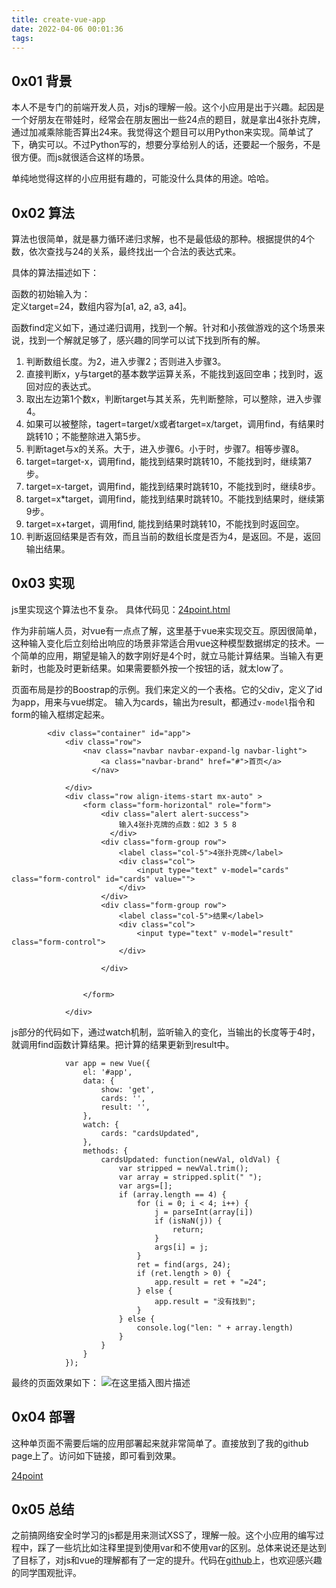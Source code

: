 ```yaml
---
title: create-vue-app
date: 2022-04-06 00:01:36
tags:
---
```


## 0x01 背景

本人不是专门的前端开发人员，对js的理解一般。这个小应用是出于兴趣。起因是一个好朋友在带娃时，经常会在朋友圈出一些24点的题目，就是拿出4张扑克牌，通过加减乘除能否算出24来。我觉得这个题目可以用Python来实现。简单试了下，确实可以。不过Python写的，想要分享给别人的话，还要起一个服务，不是很方便。而js就很适合这样的场景。


单纯地觉得这样的小应用挺有趣的，可能没什么具体的用途。哈哈。


## 0x02 算法

算法也很简单，就是暴力循环递归求解，也不是最低级的那种。根据提供的4个数，依次查找与24的关系，最终找出一个合法的表达式来。

具体的算法描述如下：

函数的初始输入为：  
定义target=24，数组内容为[a1, a2, a3, a4]。

函数find定义如下，通过递归调用，找到一个解。针对和小孩做游戏的这个场景来说，找到一个解就足够了，感兴趣的同学可以试下找到所有的解。

1. 判断数组长度。为2，进入步骤2；否则进入步骤3。
2. 直接判断x，y与target的基本数学运算关系，不能找到返回空串；找到时，返回对应的表达式。
3. 取出左边第1个数x，判断target与其关系，先判断整除，可以整除，进入步骤4。
4. 如果可以被整除，tagert=target/x或者target=x/target，调用find，有结果时跳转10；不能整除进入第5步。
5. 判断taget与x的关系。大于，进入步骤6。小于时，步骤7。相等步骤8。
6. target=target-x，调用find，能找到结果时跳转10，不能找到时，继续第7步。
7. target=x-target，调用find，能找到结果时跳转10，不能找到时，继续8步。
8. target=x*target，调用find，能找到结果时跳转10。不能找到结果时，继续第9步。
9. target=x+target，调用find, 能找到结果时跳转10，不能找到时返回空。
10. 判断返回结果是否有效，而且当前的数组长度是否为4，是返回。不是，返回输出结果。


## 0x03 实现

js里实现这个算法也不复杂。
具体代码见：[24point.html](https://github.com/linsite/24point/blob/main/index.html)

作为非前端人员，对vue有一点点了解，这里基于vue来实现交互。原因很简单，这种输入变化后立刻给出响应的场景非常适合用vue这种模型数据绑定的技术。一个简单的应用，期望是输入的数字刚好是4个时，就立马能计算结果。当输入有更新时，也能及时更新结果。如果需要额外按一个按钮的话，就太low了。

页面布局是抄的Boostrap的示例。我们来定义的一个表格。它的父div，定义了id为app，用来与vue绑定。
输入为cards，输出为result，都通过`v-model`指令和form的输入框绑定起来。

```
        <div class="container" id="app">
            <div class="row">
                <nav class="navbar navbar-expand-lg navbar-light">
                    <a class="navbar-brand" href="#">首页</a>
                  </nav>
                
            </div>
            <div class="row align-items-start mx-auto" >
                <form class="form-horizontal" role="form">
                    <div class="alert alert-success">
                        输入4张扑克牌的点数：如2 3 5 8
                      </div>
                    <div class="form-group row">
                        <label class="col-5">4张扑克牌</label>
                        <div class="col">
                            <input type="text" v-model="cards" class="form-control" id="cards" value="">
                        </div>
                    </div>
                    <div class="form-group row">
                        <label class="col-5">结果</label>
                        <div class="col">
                            <input type="text" v-model="result" class="form-control">
                        </div>
                        
                    </div>
                    
                    
                </form>

            </div>
```

js部分的代码如下，通过watch机制，监听输入的变化，当输出的长度等于4时，就调用find函数计算结果。把计算的结果更新到result中。

```
            var app = new Vue({
                el: '#app',
                data: {
                    show: 'get',
                    cards: '',
                    result: '',
                },
                watch: {
                    cards: "cardsUpdated",
                },
                methods: {
                    cardsUpdated: function(newVal, oldVal) {
                        var stripped = newVal.trim();
                        var array = stripped.split(" ");
                        var args=[];
                        if (array.length == 4) {
                            for (i = 0; i < 4; i++) {
                                j = parseInt(array[i])
                                if (isNaN(j)) {
                                    return;
                                }
                                args[i] = j;
                            }
                            ret = find(args, 24);
                            if (ret.length > 0) {
                                app.result = ret + "=24";
                            } else {
                                app.result = "没有找到";
                            }
                        } else {
                            console.log("len: " + array.length)
                        }
                    }
                }
            });
```

最终的页面效果如下：
![在这里插入图片描述](https://img-blog.csdnimg.cn/4d7bd8bbf549413db06ef666e1fd22db.png?x-oss-process=image/watermark,type_d3F5LXplbmhlaQ,shadow_50,text_Q1NETiBA5p6XaG9uZw==,size_20,color_FFFFFF,t_70,g_se,x_16)


## 0x04 部署

这种单页面不需要后端的应用部署起来就非常简单了。直接放到了我的github page上了。访问如下链接，即可看到效果。

[24point](https://blog.tkfun.site/fun/24point/)

## 0x05 总结

之前搞网络安全时学习的js都是用来测试XSS了，理解一般。这个小应用的编写过程中，踩了一些坑比如注释里提到使用var和不使用var的区别。总体来说还是达到了目标了，对js和vue的理解都有了一定的提升。代码在[github](https://github.com/linsite/24point)上，也欢迎感兴趣的同学围观批评。

